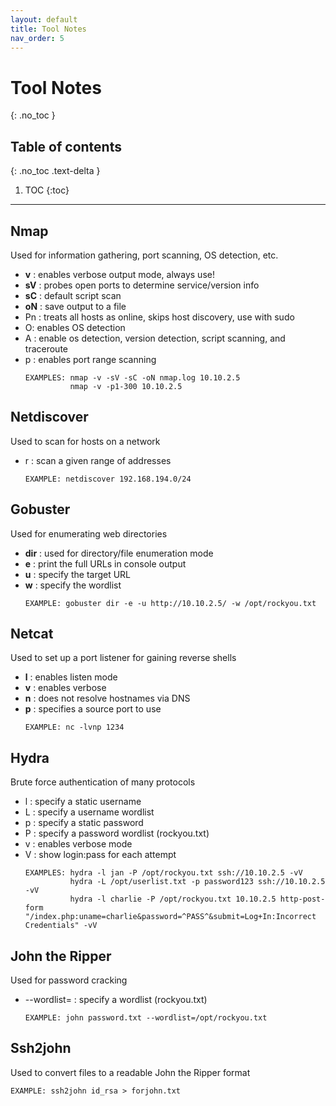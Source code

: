 ```yaml
---
layout: default
title: Tool Notes
nav_order: 5
---
```


# Tool Notes
{: .no_toc }

## Table of contents
{: .no_toc .text-delta }

1. TOC
{:toc}

---

## Nmap
Used for information gathering, port scanning, OS detection, etc.
  - **v** : enables verbose output mode, always use!
  - **sV** : probes open ports to determine service/version info
  - **sC** : default script scan
  - **oN** : save output to a file
  - Pn : treats all hosts as online, skips host discovery, use with sudo
  - O: enables OS detection
  - A : enable os detection, version detection, script scanning, and traceroute
  - p : enables port range scanning
    ```
    EXAMPLES: nmap -v -sV -sC -oN nmap.log 10.10.2.5
              nmap -v -p1-300 10.10.2.5

## Netdiscover
Used to scan for hosts on a network
  - r : scan a given range of addresses
    ```
    EXAMPLE: netdiscover 192.168.194.0/24
    ```

## Gobuster
Used for enumerating web directories
  - **dir** : used for directory/file enumeration mode
  - **e** : print the full URLs in console output
  - **u** : specify the target URL
  - **w** : specify the wordlist
    ```
    EXAMPLE: gobuster dir -e -u http://10.10.2.5/ -w /opt/rockyou.txt
    ```

## Netcat
Used to set up a port listener for gaining reverse shells
  - **l** : enables listen mode
  - **v** : enables verbose
  - **n** : does not resolve hostnames via DNS
  - **p** : specifies a source port to use
    ```
    EXAMPLE: nc -lvnp 1234
    ```



## Hydra
Brute force authentication of many protocols
  - l : specify a static username
  - L : specify a username wordlist
  - p : specify a static password
  - P : specify a password wordlist (rockyou.txt)
  - v : enables verbose mode
  - V : show login:pass for each attempt
    ```
    EXAMPLES: hydra -l jan -P /opt/rockyou.txt ssh://10.10.2.5 -vV
              hydra -L /opt/userlist.txt -p password123 ssh://10.10.2.5 -vV
              hydra -l charlie -P /opt/rockyou.txt 10.10.2.5 http-post-form "/index.php:uname=charlie&password=^PASS^&submit=Log+In:Incorrect Credentials" -vV
    ```

## John the Ripper 
Used for password cracking
  - --wordlist= : specify a wordlist (rockyou.txt)
    ```
    EXAMPLE: john password.txt --wordlist=/opt/rockyou.txt
    ```

## Ssh2john
Used to convert files to a readable John the Ripper format
  ```
  EXAMPLE: ssh2john id_rsa > forjohn.txt
  ```


